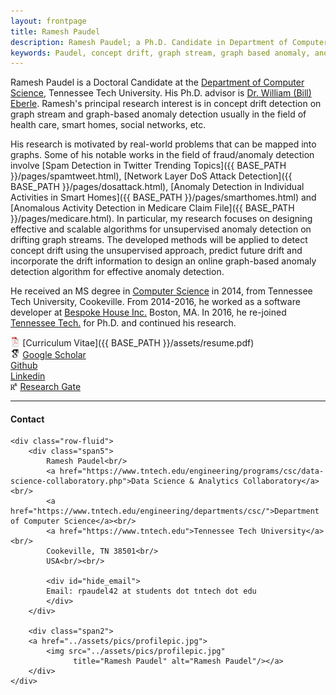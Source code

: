 ```yaml
---
layout: frontpage
title: Ramesh Paudel
description: Ramesh Paudel; a Ph.D. Candidate in Department of Computer Science at Tennessee Tech University - Cookeville, TN; research in concept drift, graph stream, graph-based anomaly, and machine learning.
keywords: Paudel, concept drift, graph stream, graph based anomaly, anomaly detection
---
```


Ramesh Paudel is a Doctoral Candidate at the [Department of Computer Science](http://www.csc.tntech.edu), Tennessee Tech University. His Ph.D. advisor is [Dr. William (Bill) Eberle](http://users.csc.tntech.edu/~weberle/).
Ramesh's principal research interest is in concept drift detection on graph stream and graph-based anomaly detection usually in the field of health care, smart homes, social networks, etc.

His research is motivated by real-world problems that can be mapped into graphs. Some of his notable works in the field of fraud/anomaly detection involve [Spam Detection in Twitter Trending Topics]({{ BASE_PATH }}/pages/spamtweet.html), [Network Layer DoS Attack Detection]({{ BASE_PATH }}/pages/dosattack.html), [Anomaly Detection in Individual Activities in Smart Homes]({{ BASE_PATH }}/pages/smarthomes.html) and [Anomalous Activity Detection in Medicare Claim File]({{ BASE_PATH }}/pages/medicare.html). In particular, my research focuses on designing effective and scalable algorithms for unsupervised anomaly detection on drifting graph streams. The developed methods will be applied to detect concept drift using the unsupervised approach, predict future drift and incorporate the drift information to design an online graph-based anomaly detection algorithm for effective anomaly detection.

He received an MS degree in [Computer Science](http://www.csc.tntech.edu)
in 2014, from Tennessee Tech University, Cookeville. From 2014-2016, he worked as a software developer at [Bespoke House Inc.](http://bespoke.house) Boston, MA. In 2016, he re-joined [Tennessee Tech.](https://www.tntech.edu) for Ph.D. and continued his research.

<img src="assets/icons/pdf-icon.png" style="width:1.1em !important;"/> [Curriculum Vitae]({{ BASE_PATH }}/assets/resume.pdf)<br/>
<img src="assets/icons/ghat.png" style="width:1.1em !important;"/> [Google Scholar](https://scholar.google.com/citations?user=seHpymwAAAAJ&hl=en)<br/>
<i class="fa fa-github"></i> [Github](https://github.com/rpaudel42)<br/>
<i class="fa fa-linkedin"></i> [Linkedin](https://www.linkedin.com/in/ramesh-paudel-1384b564/)<br/>
<img src="assets/icons/rgate.png" style="width:1.1em !important; margin-top: -10px;">[Research Gate](https://www.researchgate.net/profile/Ramesh_Paudel4)

---

<div class="container">
<h4><a name="contact"></a>Contact</h4>

    <div class="row-fluid">
        <div class="span5">
            Ramesh Paudel<br/>
            <a href="https://www.tntech.edu/engineering/programs/csc/data-science-collaboratory.php">Data Science & Analytics Collaboratory</a><br/>
            <a href="https://www.tntech.edu/engineering/departments/csc/">Department of Computer Science</a><br/>
            <a href="https://www.tntech.edu">Tennessee Tech University</a><br/>
            Cookeville, TN 38501<br/>
            USA<br/><br/>

            <div id="hide_email">
            Email: rpaudel42 at students dot tntech dot edu
            </div>
        </div>

        <div class="span2">
        <a href="../assets/pics/profilepic.jpg">
            <img src="../assets/pics/profilepic.jpg"
                  title="Ramesh Paudel" alt="Ramesh Paudel"/></a>
        </div>
    </div>
</div>

